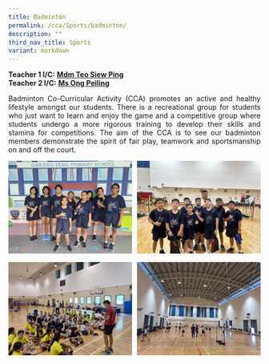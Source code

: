 ```yaml
---
title: Badminton
permalink: /cca/Sports/badminton/
description: ""
third_nav_title: Sports
variant: markdown
---
```

**Teacher 1 I/C:**&nbsp;**[Mdm Teo Siew Ping](mailto:teo_siew_ping_paulyne@schools.gov.sg)**<br>
**Teacher 2 I/C:**&nbsp;**[Ms Ong Peiling](mailto:ong_pei_ling@schools.gov.sg)**  

<p align="justify">Badminton Co-Curricular Activity (CCA) promotes an active and healthy lifestyle amongst our students. There is a recreational group for students who just want to learn and enjoy the game and a competitive group where students undergo a more rigorous training to develop their skills and stamina for competitions. The aim of the CCA is to see our badminton members demonstrate the spirit of fair play, teamwork and sportsmanship on and off the court.</p>

<img src="/images/GESPS_Senior_Girls.jpg" style="width:49%" align="left">
<img src="/images/GESPS_Senior_Boys.jpg" style="width:49%" align="right">
<br clear="left"><br>

<img src="/images/NSG_Competition.jpg" style="width:49%" align="left">
<img src="/images/Training_in_Progress.jpg" style="width:49%" align="right">